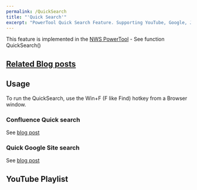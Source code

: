 ```yaml
---
permalink: /QuickSearch
title: "'Quick Search'"
excerpt: "PowerTool Quick Search Feature. Supporting YouTube, Google, Jira, Confluence, Connections, Blogger"
---
```


This feature is implemented in the [NWS PowerTool](NWS-PowerTool) - See function QuickSearch()

## [Related Blog posts](https://tdalon.blogspot.com/search/label/quicksearch)

## Usage

To run the QuickSearch, use the Win+F (F like Find) hotkey from a Browser window.

### Confluence Quick search

See [blog post](https://tdalon.blogspot.com/2022/03/confluence-quick-search.html)

### Quick Google Site search

See [blog post](https://tdalon.blogspot.com/2021/04/quick-site-search.html)

## YouTube Playlist
